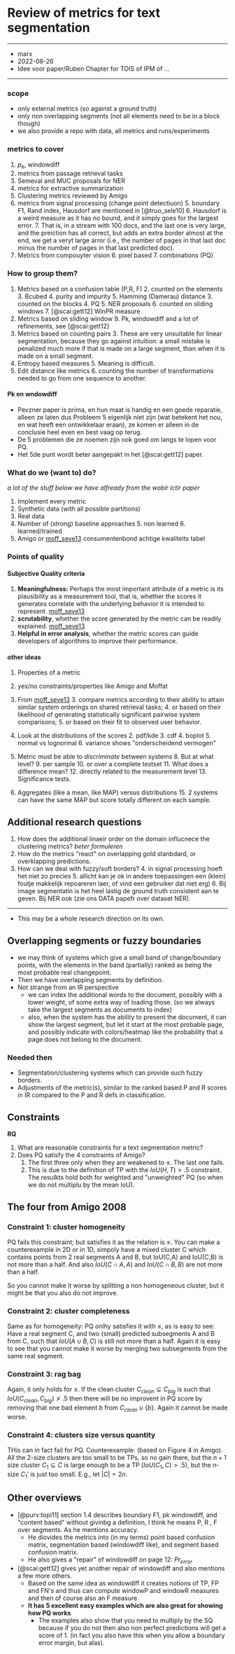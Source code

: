 # Review of metrics for text segmentation

_____
* marx
* 2022-08-26
* Idee voor paper/Ruben Chapter for TOIS of IPM of ...
____

### scope

* only external metrics (so against a ground truth)
* only non overlapping segments (not all elements need to be in a block though)
* we also provide a repo with data, all metrics and runs/experiments

### metrics to cover

1. $p_k$, windowdiff
2. metrics from passage retrieval tasks
2. Semeval and MUC proposals for NER
3. metrics for extractive summarization
3. Clustering metrics reviewed by Amigo
4. metrics from signal processing (change point detectiuon)
    5. boundary F1, Rand index, Hausdorf are mentioned in [@truo_sele10]
    6. Hausdorf is a weird measure as it has no bound, and it simply goes for the largest error. 
        7. That is, in a stream with 100 docs, and the last one is very large, and the preiction has all correct, but adds an extra border almost at the end, we get a veryt large arror (i.e., the number of pages in that last doc minus the number of pages in that last predicted doc).
5. Metrics from compouyter vision
    6. pixel based
    7. combinations (PQ)

### How to group them?

1. Metrics based on a confusion table (P,R, F)
    2. counted on the elements
        3.  Bcubed
        4. purity and impurity
        5. Hamming (Damerau)  distance
    3. counted on the blocks 
        4. PQ
        5. NER proposals
    6. counted on sliding windows
        7. [@scai:gett12] WinPR measure
8. Metrics based on sliding window
    9. Pk, windowdiff and a lot of refinements, see [@scai:gett12]
2. Metrics based on counting pairs
    3. These are very unsuitable for linear segmentation, because they go against intuition: a small mistake is penalized much more if that is made on a large segment, than when it is made on a small segment. 
4. Entropy based measures
    5. Meaning is difficult.
5. Edit distance like metrics 
    6.  counting the number of transformations needed to go from one sequence to another.

#### Pk en wndowdiff

* Pevzner paper is prima, en hun maat is handig en een goede reparatie, alleen ze laten dus Probleem 5 eigenlijk niet zijn (wat betekent het nou, en wat heeft een ontwikkelaar eraan), ze komen er alleen in de conclusie heel even en best vaag op terug. 
* De 5 problemen die ze noemen zijn ook goed om langs te lopen voor PQ. 
* Het 5de punt wordt beter aangepakt in het [@scai:gett12] paper. 

### What do we (want to) do?

*a lot of the stuff below we have alfready from the wobir ictir paper* 

1. Implement every metric
2. Synthetic data (with all possible partitions)
3. Real data
4. Number of (strong) baseline approaches
    5. non learned
    6. learned/trained
5. Amigo or [moff_seve13](https://link.springer.com/chapter/10.1007/978-3-642-45068-6_1) consumentenbond achtige kwaliteits tabel

### Points of quality

#### Subjective Quality criteria

1. **Meaningfulness:** Perhaps the most important attribute of a metric is its plausibility as a measurement tool, that is, whether the scores it generates correlate with the underlying behavior it is intended to represent. [moff_seve13](https://link.springer.com/chapter/10.1007/978-3-642-45068-6_1)
2. **scrutability**, whether the score generated by the metric can be readily explained. [moff_seve13](https://link.springer.com/chapter/10.1007/978-3-642-45068-6_1)
3. **Helpful in error analysis**, whether the metric scores can guide developers of algorithms    to improve their performance.

#### other ideas

1. Properties of a metric
2. yes/no constraints/properties like Amigo and Moffat 
3. From [moff_seve13](https://link.springer.com/chapter/10.1007/978-3-642-45068-6_1)
    3. compare metrics according to their ability to attain similar system orderings on shared retrieval tasks; 
    4. or based on their likelihood of generating statistically significant pairwise system comparisons; 
    5. or based on their fit to observed user behavior.

1. Look at the distributions of the scores 
    2. pdf/kde
    3. cdf
    4. boplot
    5. normal vs lognormal
    6. variance shows "onderscheidend vermogen"
7. Metric must be able to *discriminate* between systems
    8.  But at what level?
        9. per sample
        10. or over a complete testset
    11. What does a difference mean?
        12. directly related to the measurement level
    13. Significance tests.
14. Aggregates (like a mean, like MAP) versus distributions
    15. 2 systems can have the same MAP but score totally different on each sample.


## Additional research questions

1. How does the additional linaeir order on the domain influcnece the clustering metrics? *beter formuleren*
2. How do the metrics "react" on overlapping gold stanbdard, or overklapping predictions.
3. How can we deal with fuzzy/soft borders? 
    4. in signal processing hoeft het niet zo precies
    5. allicht kan je ok in andere toepassingen een (klein) foutje makkelijk repoareren laer, of vind een gebruiker dat niet erg)
    6. Bij image segmentatin is het heel lastig de ground truth consistent aan te geven. Bij NER ook (zie ons DATA papefr over dataset NER).


______

* This may be a whole research direction on its own.


## Overlapping segments or fuzzy boundaries

* we may think of systems which give a small band of change/boundary points, with the elements in the band (partially) ranked as being the most probable real changepoint.
* Then we have overlapping segments by definition.
* Not strange from an IR perspective
    * we can index the additional words to the document, possibly with a lower weight, of some extra way of loading those. (so we always take the largest segments as documents to index)
    * also, when the system has the ability to present the document, it can show the largest segment, but let it start at the most probable page, and possibly indicate with colors/heatmap like the probability that a page does not belong to the document.

### Needed then

* Segmentation/clustering systems which can provide such fuzzy borders.
* Adjustments of the metric(s), similar to the ranked based P and R scores in IR compared to the P and R defs in classification.   


## Constraints

**RQ** 

1. What are reasonable constraints for a text segmentation metric?
2. Does PQ satisfy the 4 constraints of Amigo?
    1. The first three only when they are weakened to $\leq$. The last one fails.
    2. This is due to the definition of TP with the $IoU(H,T)>.5$ constraint. The resulkts hold both for weighted and "unweighted" PQ (so when we do not multiplu by the mean IoU). 
## The four from Amigo 2008

###  Constraint 1: cluster homogeneity

PQ fails this constraint; but satisfies it as the relation is $\leq$. You can make a counterexample in 2D or in 1D, simpoly have a mixed cluster C which contains points from 2 real segments A and B, but IoU(C,A) and IoU(C,B) is not more than a half. And also $IoU(C\cap A, A)$ and $IoU(C\cap B, B)$ are not more than a half. 

So you cannot make it worse by splitting a non homogeneous cluster, but it might be that you also do not improve.

###  Constraint 2: cluster completeness

Same as for homogeneity: PQ onlhy satisfies it with $\leq$, as is easy to see: Have a real segment C, and two (small) predicted subsegments A and B from C, such that $IoU(A\cup B,C)$ is still not more than a half. Again it is easy to see that you cannot make it worse by merging two subsegments from the same real segment.

### Constraint 3: rag bag

Again, it only holds for $\leq$. If the clean cluster $C_{clean}\subseteq C_{big}$ is such that $IoU(C_{clean}, C_{big}) \not> .5$ then there will be no improvent in PQ score by removing that one bad element $b$  from $C_{clean} \cup \{b\}$. Again it cannot be made worse.

### Constraint 4: clusters size versus quantity

THis can in fact fail for PQ. Counterexample: (based on Figure 4 in Amigo). All the 2-size clusters are too small to be TPs, so no gain there, but the $n+1$ size cluster $C_1\subseteq C$ is large enough to be a TP ($IoU(C_1,C)>.5$), but the $n$-size $C_1'$ is just too small. E.g., let $|C| = 2n$.  


## Other overviews

* [@purv:topi11] section 1.4 describes boundary F1, pk windowdiff, and "content based" without givinbg a definition, I think he means P, R , F over segments. As he mentions accuracy.
    * He diovides the metrics into (in my terms) point based confusion matrix, segmentation based (windowdiff like), and segment based confusion matrix.
    * He also gives a "repair" of windowdiff on page 12: $Pr_{error}$
* [@scai:gett12] gives yet another repair of windowdiff and also mentions a few more others. 
    * Based on the same idea as windowdiff it creates notions of TP, FP and FN's and thus can compute windowP and windowR measures and then of course also an F measure. 
    * **It has 5 excellent easy examples which are also great for showing how PQ works**
        * The examples also show that you need to multiply by the SQ because if you do not then also non perfect predictions will get a score of 1. (in fact you also have this when you allow a boundary error margin, but alas).
